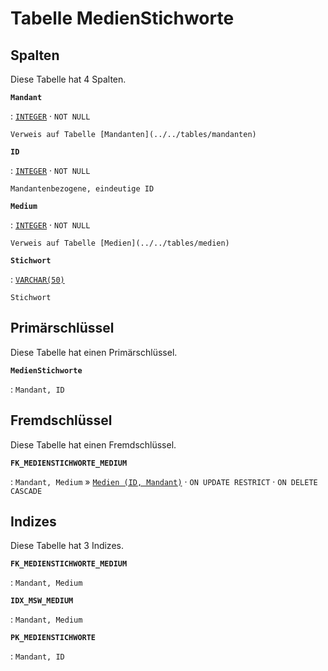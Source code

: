 # Tabelle **MedienStichworte**

## Spalten

Diese Tabelle hat 4 Spalten.

**`Mandant`**

:   [`INTEGER`](https://firebirdsql.org/file/documentation/html/en/refdocs/fblangref40/firebird-40-language-reference.html#fblangref40-datatypes-inttypes) · `NOT NULL`

    Verweis auf Tabelle [Mandanten](../../tables/mandanten)

**`ID`**

:   [`INTEGER`](https://firebirdsql.org/file/documentation/html/en/refdocs/fblangref40/firebird-40-language-reference.html#fblangref40-datatypes-inttypes) · `NOT NULL`

    Mandantenbezogene, eindeutige ID

**`Medium`**

:   [`INTEGER`](https://firebirdsql.org/file/documentation/html/en/refdocs/fblangref40/firebird-40-language-reference.html#fblangref40-datatypes-inttypes) · `NOT NULL`

    Verweis auf Tabelle [Medien](../../tables/medien)

**`Stichwort`**

:   [`VARCHAR(50)`](https://firebirdsql.org/file/documentation/html/en/refdocs/fblangref40/firebird-40-language-reference.html#fblangref40-datatypes-chartypes)

    Stichwort

## Primärschlüssel

Diese Tabelle hat einen Primärschlüssel.

**`MedienStichworte`**

:   `Mandant, ID`

## Fremdschlüssel

Diese Tabelle hat einen Fremdschlüssel.

**`FK_MEDIENSTICHWORTE_MEDIUM`**

:   `Mandant, Medium` » [`Medien (ID, Mandant)`](../../tables/medien) · `ON UPDATE RESTRICT` · `ON DELETE CASCADE`

## Indizes

Diese Tabelle hat 3 Indizes.

**`FK_MEDIENSTICHWORTE_MEDIUM`**

:   `Mandant, Medium`

**`IDX_MSW_MEDIUM`**

:   `Mandant, Medium`

**`PK_MEDIENSTICHWORTE`**

:   `Mandant, ID`
